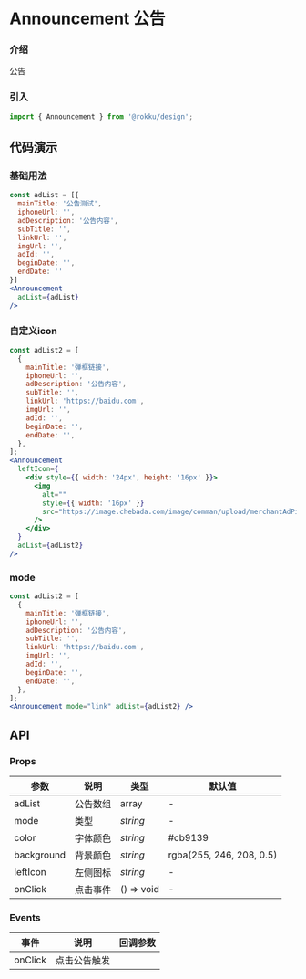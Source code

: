 # Announcement 公告

### 介绍

公告

### 引入

```js
import { Announcement } from '@rokku/design';
```

## 代码演示

### 基础用法


```jsx
const adList = [{
  mainTitle: '公告测试',
  iphoneUrl: '',
  adDescription: '公告内容',
  subTitle: '',
  linkUrl: '',
  imgUrl: '',
  adId: '',
  beginDate: '',
  endDate: ''
}]
<Announcement
  adList={adList}
/>
```

### 自定义icon

```jsx
const adList2 = [
  {
    mainTitle: '弹框链接',
    iphoneUrl: '',
    adDescription: '公告内容',
    subTitle: '',
    linkUrl: 'https://baidu.com',
    imgUrl: '',
    adId: '',
    beginDate: '',
    endDate: '',
  },
];
<Announcement
  leftIcon={
    <div style={{ width: '24px', height: '16px' }}>
      <img
        alt=""
        style={{ width: '16px' }}
        src="https://image.chebada.com/image/comman/upload/merchantAdPic/2020/07/07/0c884c7f02c0757e69143ccab1aeec9c.png"
      />
    </div>
  }
  adList={adList2}
/>
```

### mode

```jsx
const adList2 = [
  {
    mainTitle: '弹框链接',
    iphoneUrl: '',
    adDescription: '公告内容',
    subTitle: '',
    linkUrl: 'https://baidu.com',
    imgUrl: '',
    adId: '',
    beginDate: '',
    endDate: '',
  },
];
<Announcement mode="link" adList={adList2} />
```

## API

### Props

| 参数                    | 说明                                                                                                        | 类型                | 默认值     |
| ----------------------- | ----------------------------------------------------------------------------------------------------------- | ------------------- | ---------- |
| adList                  | 公告数组                                                                                                    | array  | -           | []          |
| mode                    | 类型                                                                                                        | _string_             | -           |
| color                   | 字体颜色                                                                                                    | _string_            | #cb9139     |
| background              | 背景颜色                                                                                                    | _string_            | rgba(255, 246, 208, 0.5)     |
| leftIcon                | 左侧图标                                                                                                    | _string_            | -           |
| onClick                 | 点击事件                                                                                                    | () => void          | -           |

### Events

| 事件                 | 说明                 | 回调参数                       |
| -------------------- | -------------------- | ------------------------------ |
| onClick                | 点击公告触发        |          |


